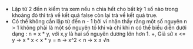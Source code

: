 - Lặp từ 2 đến n kiểm tra xem nếu n chia hết cho bất kỳ 1 số nào trong khoảng đó thì trả về kết quả false còn lại trả về kết quả true.
- Có thể không cần lặp từ đến n - 1 bởi vì nhận thấy rằng một số nguyên n > 1 không phải là một số nguyên tố khi và chỉ khi n có thể biểu diễn dưới dạng : n = x * y, với x,y là hai số nguyên dương lớn hơn 1.
  +, Giả sử x <= y -> x * x < x * y = n -> x^2 < n ->  x ≤ √n